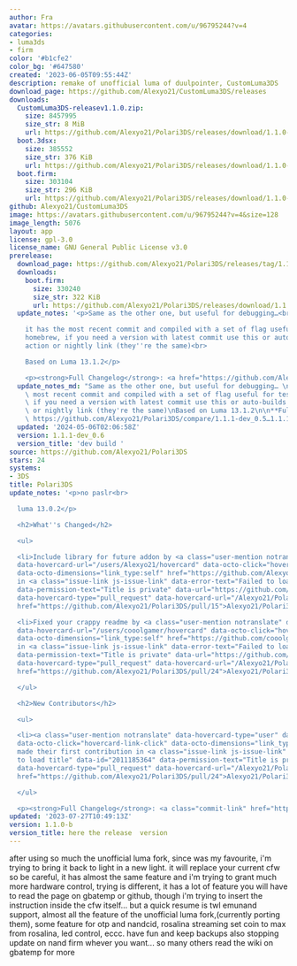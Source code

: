 ```yaml
---
author: Fra
avatar: https://avatars.githubusercontent.com/u/96795244?v=4
categories:
- luma3ds
- firm
color: '#b1cfe2'
color_bg: '#647580'
created: '2023-06-05T09:55:44Z'
description: remake of unofficial luma of duulpointer, CustomLuma3DS
download_page: https://github.com/Alexyo21/CustomLuma3DS/releases
downloads:
  CustomLuma3DS-releasev1.1.0.zip:
    size: 8457995
    size_str: 8 MiB
    url: https://github.com/Alexyo21/Polari3DS/releases/download/1.1.0-b/CustomLuma3DS-releasev1.1.0.zip
  boot.3dsx:
    size: 385552
    size_str: 376 KiB
    url: https://github.com/Alexyo21/Polari3DS/releases/download/1.1.0-b/boot.3dsx
  boot.firm:
    size: 303104
    size_str: 296 KiB
    url: https://github.com/Alexyo21/Polari3DS/releases/download/1.1.0-b/boot.firm
github: Alexyo21/CustomLuma3DS
image: https://avatars.githubusercontent.com/u/96795244?v=4&size=128
image_length: 5076
layout: app
license: gpl-3.0
license_name: GNU General Public License v3.0
prerelease:
  download_page: https://github.com/Alexyo21/Polari3DS/releases/tag/1.1.1-dev_0.6
  downloads:
    boot.firm:
      size: 330240
      size_str: 322 KiB
      url: https://github.com/Alexyo21/Polari3DS/releases/download/1.1.1-dev_0.6/boot.firm
  update_notes: '<p>Same as the other one, but useful for debugging…<br>

    it has the most recent commit and compiled with a set of flag useful for testing
    homebrew, if you need a version with latest commit use this or auto-builds from
    action or nightly link (they''re the same)<br>

    Based on Luma 13.1.2</p>

    <p><strong>Full Changelog</strong>: <a href="https://github.com/Alexyo21/Polari3DS/compare/1.1.1-dev_0.5%E2%80%A61.1.1-dev_0.6">https://github.com/Alexyo21/Polari3DS/compare/1.1.1-dev_0.5…1.1.1-dev_0.6</a></p>'
  update_notes_md: "Same as the other one, but useful for debugging… \nit has the\
    \ most recent commit and compiled with a set of flag useful for testing homebrew,\
    \ if you need a version with latest commit use this or auto-builds from action\
    \ or nightly link (they're the same)\nBased on Luma 13.1.2\n\n**Full Changelog**:\
    \ https://github.com/Alexyo21/Polari3DS/compare/1.1.1-dev_0.5…1.1.1-dev_0.6"
  updated: '2024-05-06T02:06:58Z'
  version: 1.1.1-dev_0.6
  version_title: 'dev build '
source: https://github.com/Alexyo21/Polari3DS
stars: 24
systems:
- 3DS
title: Polari3DS
update_notes: '<p>no paslr<br>

  luma 13.0.2</p>

  <h2>What''s Changed</h2>

  <ul>

  <li>Include library for future addon by <a class="user-mention notranslate" data-hovercard-type="user"
  data-hovercard-url="/users/Alexyo21/hovercard" data-octo-click="hovercard-link-click"
  data-octo-dimensions="link_type:self" href="https://github.com/Alexyo21">@Alexyo21</a>
  in <a class="issue-link js-issue-link" data-error-text="Failed to load title" data-id="1860434783"
  data-permission-text="Title is private" data-url="https://github.com/Alexyo21/Polari3DS/issues/15"
  data-hovercard-type="pull_request" data-hovercard-url="/Alexyo21/Polari3DS/pull/15/hovercard"
  href="https://github.com/Alexyo21/Polari3DS/pull/15">Alexyo21/Polari3DS#15</a></li>

  <li>Fixed your crappy readme by <a class="user-mention notranslate" data-hovercard-type="user"
  data-hovercard-url="/users/cooolgamer/hovercard" data-octo-click="hovercard-link-click"
  data-octo-dimensions="link_type:self" href="https://github.com/cooolgamer">@cooolgamer</a>
  in <a class="issue-link js-issue-link" data-error-text="Failed to load title" data-id="2011185364"
  data-permission-text="Title is private" data-url="https://github.com/Alexyo21/Polari3DS/issues/24"
  data-hovercard-type="pull_request" data-hovercard-url="/Alexyo21/Polari3DS/pull/24/hovercard"
  href="https://github.com/Alexyo21/Polari3DS/pull/24">Alexyo21/Polari3DS#24</a></li>

  </ul>

  <h2>New Contributors</h2>

  <ul>

  <li><a class="user-mention notranslate" data-hovercard-type="user" data-hovercard-url="/users/cooolgamer/hovercard"
  data-octo-click="hovercard-link-click" data-octo-dimensions="link_type:self" href="https://github.com/cooolgamer">@cooolgamer</a>
  made their first contribution in <a class="issue-link js-issue-link" data-error-text="Failed
  to load title" data-id="2011185364" data-permission-text="Title is private" data-url="https://github.com/Alexyo21/Polari3DS/issues/24"
  data-hovercard-type="pull_request" data-hovercard-url="/Alexyo21/Polari3DS/pull/24/hovercard"
  href="https://github.com/Alexyo21/Polari3DS/pull/24">Alexyo21/Polari3DS#24</a></li>

  </ul>

  <p><strong>Full Changelog</strong>: <a class="commit-link" href="https://github.com/Alexyo21/Polari3DS/compare/logo...1.1.0-b">Alexyo21/Polari3DS@<tt>logo...1.1.0-b</tt></a></p>'
updated: '2023-07-27T10:49:13Z'
version: 1.1.0-b
version_title: here the release  version
---
```

after using so much the unofficial luma fork, since was my favourite, i'm trying to bring it back to light in a new light.
it will replace your current cfw so be careful,
it has almost the same feature and i'm trying to grant much more hardware control, trying is different, it has a lot of feature you will have to read the page on gbatemp or github, though i'm trying to insert the instruction inside the cfw itself...
but a quick resume is twl emunand support, almost all the feature of the unofficial luma fork,(currently porting them), some feature for otp and nandcid, rosalina streaming set coin to max from rosalina, led control, eccc.
have fun and keep backups also stopping update on nand firm whever you want... so many others read the wiki on gbatemp for more